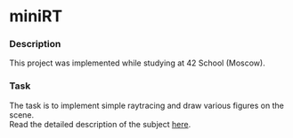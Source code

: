 # miniRT

### Description
This project was implemented while studying at 42 School (Moscow).

### Task
The task is to implement simple raytracing and draw various figures on the scene.  
Read the detailed description of the subject [here](https://github.com/mikhdm/miniRT/blob/e4cfd92728d62c51ae210cc3280ff34fb66aa490/en.subject.pdf).

